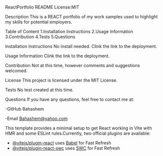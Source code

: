 ReactPortfolio README
License:MIT

Description
This is a REACT portfolio of my work samples used to highlight my skills for potential employers.

Table of Content
1.Installation Instructions 2.Usage Information 3.Contribution 4.Tests 5.Questions

Installation Instructions
No install needed. Clink the link to the deployment.

Usage Information
Clink the link to the deployment.

Contribution
Not at this time, however comments and suggestions welcomed.

License
This project is licensed under the MIT License.

Tests
No test created at this time.

Questions
If you have any questions, feel free to contact me at:

-GitHub Bahashem

-Email Bahashem@yahoo.com



This template provides a minimal setup to get React working in Vite with HMR and some ESLint rules.Currently, two official plugins are available:

- [@vitejs/plugin-react](https://github.com/vitejs/vite-plugin-react/blob/main/packages/plugin-react/README.md) uses [Babel](https://babeljs.io/) for Fast Refresh
- [@vitejs/plugin-react-swc](https://github.com/vitejs/vite-plugin-react-swc) uses [SWC](https://swc.rs/) for Fast Refresh
